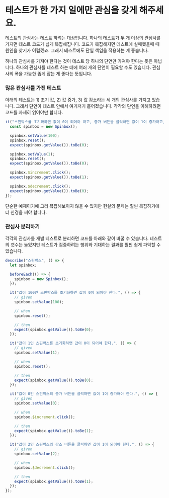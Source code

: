# 테스트가 한 가지 일에만 관심을 갖게 해주세요.

테스트의 관심사는 테스트 하려는 대상입니다. 하나의 테스트가 두 개 이상의 관심사를 가지면 테스트 코드가 쉽게 복잡해집니다. 코드가 복잡해지면 테스트에 실패했을때 때 원인을 찾기가 어렵겠죠. 그래서 테스트에도 단일 책임을 적용하는 게 좋습니다.

하나의 관심사를 가져야 한다는 것이 테스트 당 하나의 단언만 가져야 한다는 뜻은 아닙니다. 하나의 관심사를 테스트 하는 데에 여러 개의 단언이 필요할 수도 있습니다. 관심사의 폭을 가능한 좁게 잡는 게 좋다는 뜻입니다.

### 많은 관심사를 가진 테스트

아래의 테스트는 1) 초기 값, 2) 값 증가, 3) 값 감소라는 세 개의 관심사를 가지고 있습니다. 그래서 단언이 테스트 안에서 여기저기 흩어졌습니다. 각각의 단언을 이해하려면 코드를 자세히 읽어야만 합니다.

```typescript
it("스핀박스를 초기화하면 값이 0이 되어야 하고, 증가 버튼을 클릭하면 값이 1이 증가하고, 감소 버튼을 클릭하면 값이 1이 감소해야 한다.", () => {
  const spinbox = new Spinbox();

  spinbox.setValue(100);
  spinbox.reset();
  expect(spinbox.getValue()).toBe(0);

  spinbox.setValue(1);
  spinbox.reset();
  expect(spinbox.getValue()).toBe(0);

  spinbox.$increment.click();
  expect(spinbox.getValue()).toBe(1);

  spinbox.$decrement.click();
  expect(spinbox.getValue()).toBe(0);
});
```

단순한 예제이기에 그리 복잡해보이지 않을 수 있지만 현실의 문제는 훨씬 복잡하기에 더 신경을 써야 합니다.

### 관심사 분리하기

각각의 관심사를 개별 테스트로 분리하면 코드를 아래와 같이 바꿀 수 있습니다. 테스트의 갯수는 늘었지만 테스트가 검증하려는 행위와 기대하는 결과를 훨씬 쉽게 파악할 수 있습니다.

```typescript
describe("스핀박스", () => {
  let spinbox;

  beforeEach(() => {
    spinbox = new Spinbox();
  });

  it("값이 100인 스핀박스를 초기화하면 값이 0이 되어야 한다.", () => {
    // given
    spinbox.setValue(100);

    // when
    spinbox.reset();

    // then
    expect(spinbox.getValue()).toBe(0);
  });

  it("값이 1인 스핀박스를 초기화하면 값이 0이 되어야 한다.", () => {
    // given
    spinbox.setValue(1);

    // when
    spinbox.reset();

    // then
    expect(spinbox.getValue()).toBe(0);
  });

  it("값이 0인 스핀박스의 증가 버튼을 클릭하면 값이 1이 증가해야 한다.", () => {
    // given
    spinbox.setValue(0);

    // when
    spinbox.$increment.click();

    // then
    expect(spinbox.getValue()).toBe(1);
  });

  it("값이 2인 스핀박스의 감소 버튼을 클릭하면 값이 1이 되어야 한다.", () => {
    // given
    spinbox.setValue(2);

    // when
    spinbox.$decrement.click();

    // then
    expect(spinbox.getValue()).toBe(1);
  });
});
```